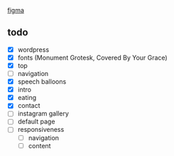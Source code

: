 [figma](https://www.figma.com/design/V2BtyVVcHKgG5A9MEF1IwP/wesola?node-id=0-1&t=aSbirau5emNwTmAZ-0)

## todo
- [x] wordpress
- [x] fonts (Monument Grotesk, Covered By Your Grace)
- [x] top
- [ ] navigation
- [x] speech balloons
- [x] intro
- [x] eating
- [x] contact
- [ ] instagram gallery
- [ ] default page
- [ ] responsiveness
  - [ ] navigation
  - [ ] content